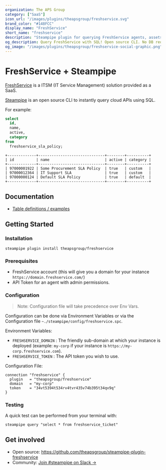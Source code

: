 ```yaml
---
organization: The APS Group
category: ["SaaS"]
icon_url: "/images/plugins/theapsgroup/freshservice.svg"
brand_color: "#148FCC"
display_name: "FreshService"
short_name: "freshservice"
description: "Steampipe plugin for querying FreshService agents, assets, tickets and other resources."
og_description: Query FreshService with SQL! Open source CLI. No DB required.
og_image: "/images/plugins/theapsgroup/freshservice-social-graphic.png"
---
```


# FreshService + Steampipe

[FreshService](https://freshservice.com/) is a ITSM (IT Service Management) solution provided as a SaaS.

[Steampipe](https://steampipe.io) is an open source CLI to instantly query cloud APIs using SQL.

For example:

```sql
select
  id,
  name,
  active,
  category
from
  freshservice_sla_policy;
```

```
+-------------+------------------------------+--------+----------+
| id          | name                         | active | category |
+-------------+------------------------------+--------+----------+
| 97000001922 | Some Procurement SLA Policy  | true   | custom   |
| 97000012364 | IT Support SLA               | true   | custom   |
| 97000000124 | Default SLA Policy           | true   | default  |
+-------------+------------------------------+--------+----------+
```

## Documentation

- [Table definitions / examples](https://hub.steampipe.io/plugins/theapsgroup/freshservice/tables)

## Getting Started

### Installation

```shell
steampipe plugin install theapsgroup/freshservice
```

### Prerequisites

- FreshService account (this will give you a domain for your instance `https://domain.freshservice.com/`)
- API Token for an agent with admin permissions.

### Configuration

> Note: Configuration file will take precedence over Env Vars.

Configuration can be done via Environment Variables or via the Configuration file `~./steampipe/config/freshservice.spc`.

Environment Variables:
- `FRESHSERVICE_DOMAIN` : The friendly sub-domain at which your instance is deployed (example: `my-corp` if your instance is `https://my-corp.freshservice.com`).
- `FRESHSERVICE_TOKEN` : The API token you wish to use.

Configuration File:

```hcl
connection "freshservice" {
  plugin   = "theapsgroup/freshservice"
  domain   = "my-corp"
  token    = "34vt5394t534rv4tvr435v74b395t34qv9q"
}
```

### Testing

A quick test can be performed from your terminal with:

```shell
steampipe query "select * from freshservice_ticket"
```

## Get involved

* Open source: https://github.com/theapsgroup/steampipe-plugin-freshservice
* Community: [Join #steampipe on Slack →](https://turbot.com/community/join)
